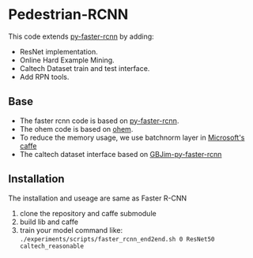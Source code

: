 # Pedestrian-RCNN

This code extends [py-faster-rcnn](https://github.com/rbgirshick/py-faster-rcnn) by adding:
  * ResNet implementation.
  * Online Hard Example Mining.
  * Caltech Dataset train and test interface. 
  * Add RPN tools.

## Base

* The faster rcnn code is based on [py-faster-rcnn](https://github.com/rbgirshick/py-faster-rcnn).
* The ohem code is based on [ohem](https://github.com/abhi2610/ohem).
* To reduce the memory usage, we use batchnorm layer in [Microsoft's caffe](https://github.com/Microsoft/caffe)
* The caltech dataset interface based on [GBJim-py-faster-rcnn](https://github.com/GBJim/py-faster-rcnn)


## Installation

The installation and useage are same as Faster R-CNN

1. clone the repository and caffe submodule 
2. build lib and caffe
3. train your model command like: `./experiments/scripts/faster_rcnn_end2end.sh 0 ResNet50 caltech_reasonable`